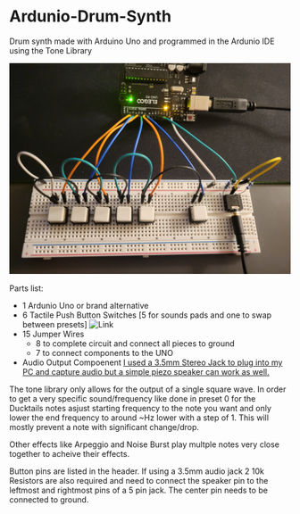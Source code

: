 # Ardunio-Drum-Synth
Drum synth made with Arduino Uno and programmed in the Ardunio IDE using the Tone Library

![Primary Wiring Photo](https://github.com/GarrettOrmsby/Ardunio-Drum-Synth/blob/c6de24ea780543889d6bf56a11e9efb0e81b1f03/Main_Wiring.jpg)

Parts list:
- 1 Ardunio Uno or brand alternative
- 6 Tactile Push Button Switches [5 for sounds pads and one to swap between presets] ![Link](https://www.amazon.com/dp/B008DGA9UY?ref=ppx_yo2ov_dt_b_fed_asin_title)
- 15 Jumper Wires
  - 8 to complete circuit and connect all pieces to ground
  - 7 to connect components to the UNO
- Audio Output Compoenent [I used a 3.5mm Stereo Jack to plug into my PC and capture audio but a simple piezo speaker can work as well.](https://www.amazon.com/dp/B07MFKKWG5?ref=ppx_yo2ov_dt_b_fed_asin_title)


The tone library only allows for the output of a single square wave. In order to get a very specific sound/frequency like done in preset 0 for the Ducktails notes asjust starting frequency to the note you want
and only lower the end frequency to around ~Hz lower with a step of 1. This will mostly prevent a note with significant change/drop.

Other effects like Arpeggio and Noise Burst play multple notes very close together to acheive their effects.

Button pins are listed in the header. If using a 3.5mm audio jack 2 10k Resistors are also required and need to connect the speaker pin to the leftmost and rightmost pins of a 5 pin jack. The center pin needs to be connected to ground.

